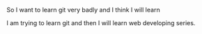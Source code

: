 
So I want to learn git very badly and I think I will learn 



I am trying to learn git and then I will learn web developing series.
